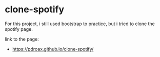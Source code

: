 # clone-spotify
For this project, i still used bootstrap to practice, but i tried to clone the spotify page.

link to the page:
- https://pdroax.github.io/clone-spotify/
